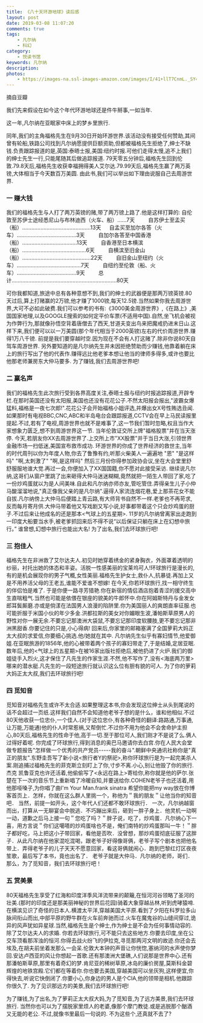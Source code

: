 ```yaml
---
title: 《八十天环游地球》读后感
layout: post
date: 2019-03-08 11:07:20
comments: true
tags: 
    - 凡尔纳
    - 科幻
category: 
    - 悦读书馆
keywords: 凡尔纳
description: 
photos:
    - https://images-na.ssl-images-amazon.com/images/I/41+llT7CnmL._SY498_BO1,204,203,200_.jpg
---
```


摘自豆瓣

我们先来假设在如今这个年代环游地球还是件牛掰事,一如当年.

这一年,凡尔纳在亚眠家中床上的梦乡里旅行.

<!--more-->

同年,我们的主角福格先生在9月30日开始环游世界.该活动没有接受任何赞助,其间曾有轮船,铁路公司找到凡尔纳愿提供巨额资助,但都被福格先生拒绝了,绅士不缺钱.负责跟踪报道的是,英国:泰晤士报,美国:纽约时报.可他们走得太慢,追不上我们的绅士先生一行,只能尾随其后做追踪报道.
79天零五分钟后,福格先生回到伦敦.79.8天后,福格先生收获幸福拥得美人艾尔达.79.99天后,福格先生赢了两万英镑,大体相当于今天数百万美圆.
由此书,我们可以举出如下理由说服自己去周游世界.
 　
### 一 赚大钱

我们的福格先生与人打了两万英镑的赌,带了两万镑上路了.他是这样打算的:
自伦敦至苏伊士途经悉尼山与布林迪西（火车、船）……7天 　　
自苏伊士至孟买（船）………………………………………13天 　
自孟买至加尔各答（火车）…………………………………3天 　　
自加尔各答至中国香港（船）………………………………13天 　　
自香港至日本横滨（船）……………………………………6天 　　
自横滨至旧金山（船）………………………………………22天 　　
自旧金山至纽约（火车）……………………………………7天 　　
自纽约至伦敦（船、火车）…………………………………9天 　　
总计……………………………………………………………80天 　
  
可你我都知道,旅途中总有各种意想不到,我们的绅士的武器便是那两万镑英镑.80天过后,算上打赌赢的2万镑,他才赚了1000镑,每天12.5镑.当然如果你我去周游世界,大可不必如此破费.我们可以参考的书有:《3000美金周游世界》,《在路上》,美国国家地理,以及GOOGLE搜索的如何定平价车票(不适用中国).自然,坐飞机会被视为作弊行为,那就像孙悟空背着唐僧去了西天,甘道夫变出鸟来把魔戒扔进末日山.这样下来,我们便可以以一万美圆(那个年代相当于2000英镑)左右的代价周游世界.赚得1万八千镑.
前提是我们要穿越时空.因为现在不会有人打这赌了.除非你说80天自驾车周游世界.
另外要知道的是凡尔纳先生并未因拒绝赞助而少赚钱,他靠着躺在床上的旅行写出了他的代表作.赚得远比他老爹本想让他当的律师多得多,或许也要比他那老师兼房东大仲马要多.
为了赚钱,我们去周游世界吧!

  
### 二 赢名声

我们的福格先生此次旅行受到各界高度关注,泰晤士报与纽约时报追踪报道,开辟专栏.在那时英国还没有太阳报,美国也还没有花花公子.不然太阳报会报出,"波霸女爆猛料,福格是一夜七次郎!".花花公子会开始福格小姐评选,并爆出女X号性贿选丑闻.
如果那时有电视BBC,CNC,ABC和半岛电台会跟踪报道,CCTV会在早上马民读报里提起.不过,若有了电视,周游世界也就不是难事了,这一节我们暂时忽略,权且当作大家想象力匮乏,想不到周游世界这一节.
当年伦敦证交所上牌"福格股票"并在当天涨停.
今天,若朋友你XX去周游世界了.上交所上市"XX股票"并于当日大涨,引领世界金融市场一扫低迷,美国宣布救市成功.
环游世界的你成了世界经济的救世主,当年的时代周刊以你为年度人物,你去了鲁豫有约,听那火柴美人一遍遍地
"恩"
"是这样吗"
"啊,太刺激了"
"啊,是这样吗"
然后三月份你得参加政协会议,坐在大会堂里舒舒服服地谁大觉.再过一会,你便加入了XX国国籍,你不愿对此接受采访.
继续说凡尔纳,这哥们从窗户里跳了出来砸得大仲马迷迷糊糊,竟然就把一陌生人带回了家,吃了一份炒鸡蛋就以为是人间美味.自此和凡尔纳亦师亦友,管吃管住.弄得亲生儿子小仲马酸溜溜地说,"真正像我父亲的是凡尔纳".逼得人家流连烟花巷,爱上那茶花女不能自拔.凡尔纳傍上大仲马后便踏上青云路,有大师背书自然不一样.老爹也不再苛求,反而每月寄月供.大仲马带着他又写戏剧又写小说,好事都带着这个只会炒鸡蛋的厨子.不过后来让他成名的还是那本<气球上的五星期>.
11岁的凡尔纳曾离家出走跑到一印度大船要当水手,被老爹抓回来后不得不说“以后保证只躺在床上在幻想中旅行。”
谁曾想,幻想中旅行也能出大名!
为了出名,我们去环球旅行吧!
  
### 三 抱佳人

福格先生在非洲救了艾尔达夫人.初见时她穿着绣金的紧身胸衣，外面罩着透明的纱丽，衬托出她的体态和丰姿。活脱一性感美丽的宝莱坞可人!环球旅行是漫长的,有的是机会展现你的男子气概,女性美丽.福格先生护女士,救仆人,抗暴徒.再加上又是不用养活父母的王老五,谁能不爱谁不想嫁!
在今天,你若环球旅行,找一相守终生的伴侣怕是难了.
于是你便一路寻芳猎艳.你在新宿的情侣酒店抱着青涩的援交高中生直喘粗气.当然也可能是依偎在银座的貌美的牛郎怀中.你在阿姆斯特丹与金发女郎耳鬓厮磨.亦或是倘漾在法国男人浪漫的陷阱里.你为美国丽人的爽朗直率征服.也可能折服于米国小伙的年少多金.洪都拉斯的美女对你媚眼生波,潘帕斯草原男人的野性对你一展无余.不要忘记那澳洲大袋鼠,不要忘记那印度软腰肢,更不要忘记那非洲黑甜香.你要记住的只是,小心得病!
回来后,你家里的邮箱塞满了全国萝莉大妈正太大叔的求爱信,你要细心挑选.他/她就在其中.
凡尔纳先生似乎有寡妇情节,他爱御姐.在亚眠旅游的1856年,他的心被带着两个孩子的寡妇带走了,于是结婚,定居亚眠.数年后,他的<气球上的五星期>在被16家出版社拒绝后,被他扔进了火炉.我们的御姐徒手入烈火,这才保住了凡先生的作家生涯.不然,他不写作了,没有<海底两万里>哪来的潜水艇.凡先生的一段短途旅行就认识这么位有胆有貌的可人.
为了你的萝莉大妈正太大叔,我们去环球旅行吧!
  
### 四 觅知音

觅知音对福格先生或许不太合适.如果整理这本书,你会发现这位绅士从头到尾说的话不会超过一页纸.这样我们自然不会知道他老爷子想的是什么，谁和他相似.不过80天他收获一位忠仆,一个佳人.(对于这位忠仆,有各种奇怪的翻译:路路通,万事通,让万能,万能通)他的仆人时常惹祸,又帮倒忙.不过你不用为他会不会舍命护主担心,80天后,福格先生的性命于他,高于一切.至于那位可人,我们刚才不是说了么.俩人过得好着呢.
你完成了环球旅行,得到消息的奥巴马邀请你去白宫.你在人民大会堂做专题报告"怎样做一个优秀的共产党员-----我的奋斗".朝鲜中央通讯社称你是"真正的朋友".东野圭吾写了新小说<旅行者Y的祭祀>,称你环球旅行是为一起完美杀人案.刚追捕过福格先生的菲克斯立刻盯上了你,寸步不离.小心,别让他毁了你的旅行.杰克 凯鲁亚克也许还活着,他偷偷写了<永远在路上>寄给你,称你就是他的萨尔.张楚在下一次的音乐节上重新唱了冷暖自知,并要送给你.COHEN老爷子也还活着,用他那哑嗓子,为你唱了曲I'm Your Man.frank sinatra 希望你能把my way放在你博客首页上．怎样，你就在这么群人里挑一个，称他为＂我的朋友＂让他当你的知音吧．
当然，前提一如开头，这个年代人们还都不敢环球旅行．
一次，凡尔纳越窗而出，打算从一无聊宴会中脱逃．不巧蹦出来后，砸到一胖子身上．他灵机一动啊一动，道歉之后马上接一句＂您吃了吗？＂胖子说，吃了，炒鸡蛋．凡尔纳心下一喜，用方言说＂你们这噶嗒的炒鸡蛋啥也不是，俺们南特的炒鸡蛋那叫一牛！＂胖子都好吃，马上把这小子带回家，看他是否吹．没曾想，那炒鸡蛋彻底征服了这胖子．从此凡尔纳在他家混吃混喝，跟老爷子好得像哥俩，老爷子写个剧本也把他名带上．弄得老爷子的儿子天天不愿意回家，看这哥俩就闹心．跑到巴黎红灯区夜夜笙歌，最后写了本书，竟也出名了．
老爷子就是大仲马．凡尔纳的老师，哥们．
那么，为了觅知音，我们去环球旅行吧！
　　
### 五 赏美景

80天福格先生享受了红海和印度洋季风洋流带来的颠簸,在恒河河谷领略了圣河的壮美.(那时的印度还是那美丽神秘的世界后花园)骑着大象穿越丛林,听到虎哮猿啼.在横滨见识了奇怪的日本人.横渡太平洋,穿越美国大平原.看到了夕阳在科罗拉多山脉间衔山而出,中部平原的野牛群在火车前奔驰而过.火车在魔鬼谷的山缝间穿过,诡异的风声犹如异星球.当然,福格先生是个绅士,作为绅士是不会为任何事情动容的.除了艾尔达夫人的求婚.
你若去环球旅行,可不能只去这些地方.你要去印度,坐在公交车顶看那浑浊的恒河.你得去战火纷飞的伊拉克,寻觅那两河文明的故迹.你还会去埃及,在胡夫前坐着发那么一会呆.伦敦大本钟的声音让你恍惚,塞纳河的水声使你梦回.安达卢西亚的风让你想起一首歌.还有那澳洲大堡礁,人们说那是世界中心.还有那潘帕斯草原,那里有着奇幻的梦.肯尼亚的稀树草原,冰岛的廉价房屋,莫斯科金碧辉煌的地铁宫殿.它们都在等着你.你也要去美国,穿越美国可以坐灰狗,这样便宜,你得快去,听说它快倒闭了.你要小心,你身边的男人是个CIA,他的领带是相机.他跟踪你很久了.
为了见识那远方的美景,我们去环球旅行吧!
  
为了赚钱,为了出名,为了萝莉正太大叔大妈,为了觅知音,为了远方美景,我们去环球旅行.
当然你也可以为了摆脱家里烦人的老婆,像那个摩门教徒.或是逃脱那个酗酒又无能的老公.
不过,就像书里最后一句说的.
不为这些个,还真就不去了?

